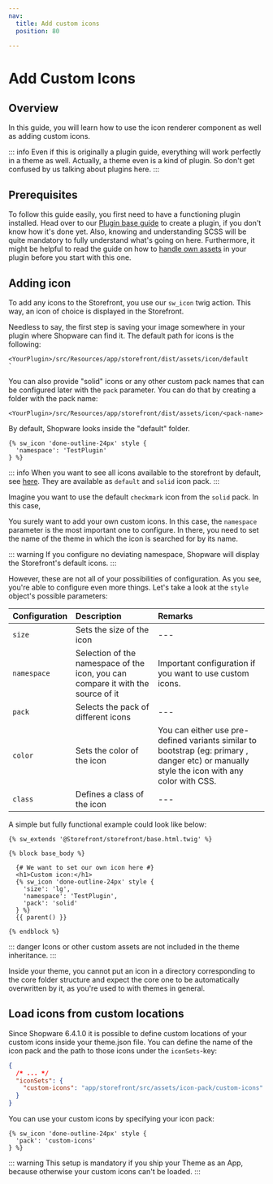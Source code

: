 ```yaml
---
nav:
  title: Add custom icons
  position: 80

---
```


# Add Custom Icons

## Overview

In this guide, you will learn how to use the icon renderer component as well as adding custom icons.

::: info
Even if this is originally a plugin guide, everything will work perfectly in a theme as well. Actually, a theme even is a kind of plugin. So don't get confused by us talking about plugins here.
:::

## Prerequisites

To follow this guide easily, you first need to have a functioning plugin installed. Head over to our [Plugin base guide](../plugins/plugin-base-guide) to create a plugin, if you don't know how it's done yet. Also, knowing and understanding SCSS will be quite mandatory to fully understand what's going on here. Furthermore, it might be helpful to read the guide on how to [handle own assets](../plugins/storefront/add-custom-assets) in your plugin before you start with this one.

## Adding icon

To add any icons to the Storefront, you use our `sw_icon` twig action. This way, an icon of choice is displayed in the Storefront.

Needless to say, the first step is saving your image somewhere in your plugin where Shopware can find it. The default path for icons is the following:

```text
<YourPlugin>/src/Resources/app/storefront/dist/assets/icon/default
`
```

You can also provide "solid" icons or any other custom pack names that can be configured later with the `pack` parameter. You can do that by creating a folder with the pack name:

```text
<YourPlugin>/src/Resources/app/storefront/dist/assets/icon/<pack-name>
```

By default, Shopware looks inside the "default" folder.

```twig
{% sw_icon 'done-outline-24px' style {
  'namespace': 'TestPlugin'
} %}
```

::: info
When you want to see all icons available to the storefront by default, see [here](https://github.com/shopware/shopware/tree/trunk/src/Storefront/Resources/app/storefront/dist/assets/icon). They are available as `default` and `solid` icon pack.
:::

Imagine you want to use the default `checkmark` icon from the `solid` pack. In this case,

You surely want to add your own custom icons. In this case, the `namespace` parameter is the most important one to configure. In there, you need to set the name of the theme in which the icon is searched for by its name.

::: warning
If you configure no deviating namespace, Shopware will display the Storefront's default icons.
:::

However, these are not all of your possibilities of configuration. As you see, you're able to configure even more things. Let's take a look at the `style` object's possible parameters:

| Configuration | Description | Remarks |
| :--- | :--- | :--- |
| `size` | Sets the size of the icon | --- |
| `namespace` | Selection of the namespace of the icon, you can compare it with the source of it | Important configuration if you want to use custom icons. |
| `pack` | Selects the pack of different icons | --- |
| `color` | Sets the color of the icon | You can either use pre-defined variants similar to bootstrap (eg: primary , danger etc) or manually style the icon with any color with CSS. |
| `class` | Defines a class of the icon | --- |

A simple but fully functional example could look like below:

```twig
{% sw_extends '@Storefront/storefront/base.html.twig' %}

{% block base_body %}

  {# We want to set our own icon here #}
  <h1>Custom icon:</h1>
  {% sw_icon 'done-outline-24px' style {
    'size': 'lg',
    'namespace': 'TestPlugin',
    'pack': 'solid'
  } %}
  {{ parent() }}

{% endblock %}
```

::: danger
Icons or other custom assets are not included in the theme inheritance.
:::

Inside your theme, you cannot put an icon in a directory corresponding to the core folder structure and expect the core one to be automatically overwritten by it, as you're used to with themes in general.

## Load icons from custom locations

Since Shopware 6.4.1.0 it is possible to define custom locations of your custom icons inside your theme.json file.
You can define the name of the icon pack and the path to those icons under the `iconSets`-key:

```json
{
  /* ... */
  "iconSets": {
    "custom-icons": "app/storefront/src/assets/icon-pack/custom-icons"
  }
}
```

You can use your custom icons by specifying your icon pack:

```twig
{% sw_icon 'done-outline-24px' style {
  'pack': 'custom-icons'
} %}
```

::: warning
This setup is mandatory if you ship your Theme as an App, because otherwise your custom icons can't be loaded.
:::
